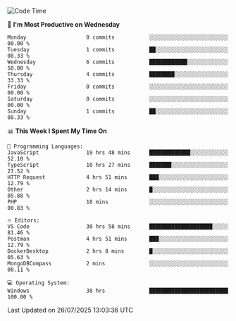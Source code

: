 <!--START_SECTION:waka-->
![Code Time](http://img.shields.io/badge/Code%20Time-5%2C396%20hrs%2033%20mins-blue)

📅 **I'm Most Productive on Wednesday** 

```text
Monday                   0 commits           ░░░░░░░░░░░░░░░░░░░░░░░░░   00.00 % 
Tuesday                  1 commits           ██░░░░░░░░░░░░░░░░░░░░░░░   08.33 % 
Wednesday                6 commits           ████████████░░░░░░░░░░░░░   50.00 % 
Thursday                 4 commits           ████████░░░░░░░░░░░░░░░░░   33.33 % 
Friday                   0 commits           ░░░░░░░░░░░░░░░░░░░░░░░░░   00.00 % 
Saturday                 0 commits           ░░░░░░░░░░░░░░░░░░░░░░░░░   00.00 % 
Sunday                   1 commits           ██░░░░░░░░░░░░░░░░░░░░░░░   08.33 % 
```


📊 **This Week I Spent My Time On** 

```text
💬 Programming Languages: 
JavaScript               19 hrs 48 mins      █████████████░░░░░░░░░░░░   52.10 % 
TypeScript               10 hrs 27 mins      ███████░░░░░░░░░░░░░░░░░░   27.52 % 
HTTP Request             4 hrs 51 mins       ███░░░░░░░░░░░░░░░░░░░░░░   12.79 % 
Other                    2 hrs 14 mins       █░░░░░░░░░░░░░░░░░░░░░░░░   05.88 % 
PHP                      18 mins             ░░░░░░░░░░░░░░░░░░░░░░░░░   00.83 % 

🔥 Editors: 
VS Code                  30 hrs 58 mins      ████████████████████░░░░░   81.46 % 
Postman                  4 hrs 51 mins       ███░░░░░░░░░░░░░░░░░░░░░░   12.79 % 
DockerDesktop            2 hrs 8 mins        █░░░░░░░░░░░░░░░░░░░░░░░░   05.63 % 
MongoDBCompass           2 mins              ░░░░░░░░░░░░░░░░░░░░░░░░░   00.11 % 

💻 Operating System: 
Windows                  38 hrs              █████████████████████████   100.00 % 
```


 Last Updated on 26/07/2025 13:03:36 UTC
<!--END_SECTION:waka-->

